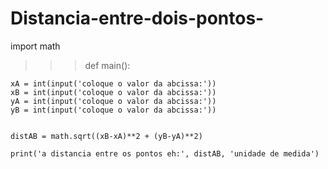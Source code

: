 # Distancia-entre-dois-pontos-
 
import math
>>> def main():
	
	
	xA = int(input('coloque o valor da abcissa:'))
	xB = int(input('coloque o valor da abcissa:'))
	yA = int(input('coloque o valor da abcissa:'))
	yB = int(input('coloque o valor da abcissa:'))
	
	
	distAB = math.sqrt((xB-xA)**2 + (yB-yA)**2)
	
	print('a distancia entre os pontos eh:', distAB, 'unidade de medida')
